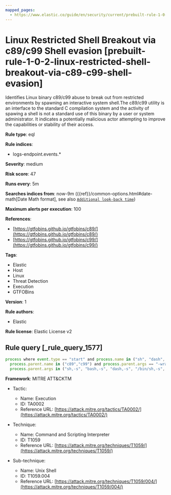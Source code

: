 ```yaml
---
mapped_pages:
  - https://www.elastic.co/guide/en/security/current/prebuilt-rule-1-0-2-linux-restricted-shell-breakout-via-c89-c99-shell-evasion.html
---
```


# Linux Restricted Shell Breakout via c89/c99 Shell evasion [prebuilt-rule-1-0-2-linux-restricted-shell-breakout-via-c89-c99-shell-evasion]

Identifies Linux binary c89/c99 abuse to break out from restricted environments by spawning an interactive system shell.The c89/c99 utility is an interface to the standard C compilation system and the activity of spawing a shell is not a standard use of this binary by a user or system administrator. It indicates a potentially malicious actor attempting to improve the capabilities or stability of their access.

**Rule type**: eql

**Rule indices**:

* logs-endpoint.events.*

**Severity**: medium

**Risk score**: 47

**Runs every**: 5m

**Searches indices from**: now-9m ({{ref}}/common-options.html#date-math[Date Math format], see also [`Additional look-back time`](docs-content://solutions/security/detect-and-alert/create-detection-rule.md#rule-schedule))

**Maximum alerts per execution**: 100

**References**:

* [https://gtfobins.github.io/gtfobins/c89/](https://gtfobins.github.io/gtfobins/c89/)
* [https://gtfobins.github.io/gtfobins/c99/](https://gtfobins.github.io/gtfobins/c99/)

**Tags**:

* Elastic
* Host
* Linux
* Threat Detection
* Execution
* GTFOBins

**Version**: 1

**Rule authors**:

* Elastic

**Rule license**: Elastic License v2

## Rule query [_rule_query_1577]

```js
process where event.type == "start" and process.name in ("sh", "dash", "bash") and
  process.parent.name in ("c89","c99") and process.parent.args == "-wrapper" and
  process.parent.args in ("sh,-s", "bash,-s", "dash,-s", "/bin/sh,-s", "/bin/bash,-s", "/bin/dash,-s")
```

**Framework**: MITRE ATT&CKTM

* Tactic:

    * Name: Execution
    * ID: TA0002
    * Reference URL: [https://attack.mitre.org/tactics/TA0002/](https://attack.mitre.org/tactics/TA0002/)

* Technique:

    * Name: Command and Scripting Interpreter
    * ID: T1059
    * Reference URL: [https://attack.mitre.org/techniques/T1059/](https://attack.mitre.org/techniques/T1059/)

* Sub-technique:

    * Name: Unix Shell
    * ID: T1059.004
    * Reference URL: [https://attack.mitre.org/techniques/T1059/004/](https://attack.mitre.org/techniques/T1059/004/)



